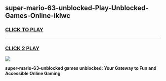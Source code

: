 
## super-mario-63-unblocked-Play-Unblocked-Games-Online-iklwc
<h3>
<a href="https://premium76.site?title=super-mario-63-unblocked&ref=25A">CLICK TO PLAY</a></h3>
<hr>

<h3>
<a href="https://premium76.site?title=super-mario-63-unblocked&ref=25A">CLICK 2 PLAY</a>
  
</h3>

<a href="https://premium76.site?title=super-mario-63-unblocked&ref=25A"><img src="https://clearcache.store/games.png"></a>


**super-mario-63-unblocked games unblocked: Your Gateway to Fun and Accessible Online Gaming**
